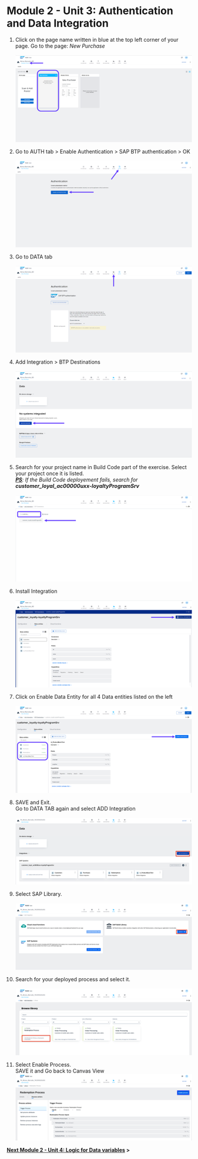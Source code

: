 # Module 2 - Unit 3: Authentication and Data Integration  



1. Click on the page name written in blue at the top left corner of your page. Go to the page: *New Purchase*<br><br>
![](./Images/252-3_Screenshot_109.png)

2. Go to AUTH tab > Enable Authentication > SAP BTP authentication > OK<br><br>
![](./Images/252-3_Screenshot_110.png)

3. Go to DATA tab<br><br>
![](./Images/252-3_Screenshot_111.png)

4. Add Integration > BTP Destinations<br><br>
![](./Images/252-3_Screenshot_112.png)

5. Search for your project name in Build Code part of the exercise. Select your project once it is listed. <br>
<b><i><u>PS</b></u>: If the Build Code deployement fails, search for <b>customer_loyal_ac00000uxx-loyaltyProgramSrv</b><br><br></i>
![](./Images/252-3_Screenshot_113.png)

6. Install Integration<br><br>
![](./Images/252-3_Screenshot_114.png)

7. Click on Enable Data Entity for all 4 Data entities listed on the left<br><br>
![](./Images/252-3_Screenshot_115.png)

8. SAVE and Exit. <br>
   Go to DATA TAB again and select ADD Integration<br><br>
   ![](./Images/screen01.png)
9. Select SAP Library.<br><br>
![](./Images/screen02.png)

10. Search for your deployed process and select it. <br><br>
![](./Images/screen03.png)

11. Select Enable Process. <br>
SAVE it and Go back to Canvas View
![](./Images/screen04.png)


**[Next Module 2 - Unit 4: Logic for Data variables](./252-4_Logic_for_Data_Variables.md) >**


